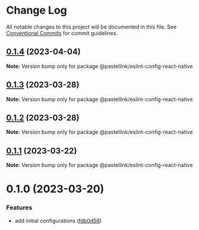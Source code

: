 # Change Log

All notable changes to this project will be documented in this file.
See [Conventional Commits](https://conventionalcommits.org) for commit guidelines.

## [0.1.4](https://github.com/pastellink/coding-standard-typescript/compare/@pastellink/eslint-config-react-native@0.1.3...@pastellink/eslint-config-react-native@0.1.4) (2023-04-04)

**Note:** Version bump only for package @pastellink/eslint-config-react-native





## [0.1.3](https://github.com/pastellink/coding-standard-typescript/compare/@pastellink/eslint-config-react-native@0.1.2...@pastellink/eslint-config-react-native@0.1.3) (2023-03-28)

**Note:** Version bump only for package @pastellink/eslint-config-react-native





## [0.1.2](https://github.com/pastellink/coding-standard-typescript/compare/@pastellink/eslint-config-react-native@0.1.1...@pastellink/eslint-config-react-native@0.1.2) (2023-03-28)

**Note:** Version bump only for package @pastellink/eslint-config-react-native





## [0.1.1](https://github.com/pastellink/coding-standard-typescript/compare/@pastellink/eslint-config-react-native@0.1.0...@pastellink/eslint-config-react-native@0.1.1) (2023-03-22)

**Note:** Version bump only for package @pastellink/eslint-config-react-native





# 0.1.0 (2023-03-20)


### Features

* add initial configurations ([fdb0d58](https://github.com/pastellink/coding-standard-typescript/commit/fdb0d58d7a0bb85c80851aede7756b59a416f528))
